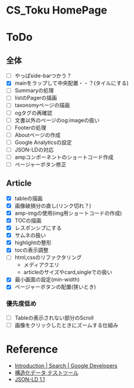 
# CS_Toku HomePage

# ToDo

## 全体

- [ ] やっぱside-barつかう？
- [x] mainをラップして中央配置・・？(タイルにする)
- [ ] Summaryの処理
- [ ] listのPagerの描画
- [ ] taxonomyページの描画
- [ ] ogタグの再確認
- [ ] 文書以外のページのog:imageの扱い
- [ ] Footerの処理
- [ ] Aboutページの作成
- [ ] Google Analyticsの設定
- [ ] JSON-LDの対応
- [ ] ampコンポーネントのショートコード作成
- [ ] ページャーボタン修正

## Article

- [x] tableの描画
- [x] 画像破損分の直し(リンク切れ？)
- [x] amp-imgの使用(img用ショートコードの作成)
- [x] TOCの描画
- [x] レスポンシブにする
- [x] サムネの扱い
- [x] highlightの整形
- [x] tocの表示調整
- [ ] html,cssのリファクタリング
  - メディアクエリ
  - articleのサイズやcard,singleでの扱い
- [x] 最小画面の設定(min-width)
- [x] ページャーボタンの配置(狭いとき)

### 優先度低め

- [ ] Tableの表示されない部分のScroll
- [ ] 画像をクリックしたときにズームする仕組み

# Reference

- [Introduction | Search | Google Developers](https://developers.google.com/search/docs/guides/)
- [構造化データ テストツール](https://search.google.com/structured-data/testing-tool/u/0/)
- [JSON-LD 1.1](https://json-ld.org/spec/latest/json-ld/)
